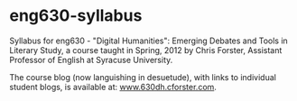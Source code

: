 eng630-syllabus
===============

Syllabus for eng630 - "Digital Humanities": Emerging Debates and Tools in Literary Study, a course taught in Spring, 2012 by Chris Forster, Assistant Professor of English at Syracuse University.

The course blog (now languishing in desuetude), with links to individual student blogs, is available at: www.630dh.cforster.com. 
